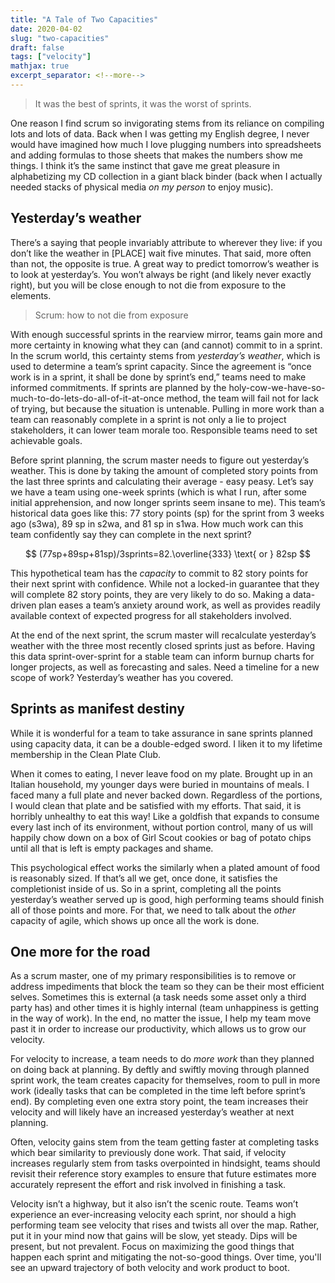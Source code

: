 ```yaml
---
title: "A Tale of Two Capacities"
date: 2020-04-02
slug: "two-capacities"
draft: false
tags: ["velocity"]
mathjax: true
excerpt_separator: <!--more-->
---
```


> It was the best of sprints, it was the worst of sprints.

One reason I find scrum so invigorating stems from its reliance on compiling lots and lots of data. Back when I was getting my English degree, I never would have imagined how much I love plugging numbers into spreadsheets and adding formulas to those sheets that makes the numbers show me things. I think it’s the same instinct that gave me great pleasure in alphabetizing my CD collection in a giant black binder (back when I actually needed stacks of physical media *on my person* to enjoy music).

<!--more-->

## Yesterday’s weather
There’s a saying that people invariably attribute to wherever they live: if you don’t like the weather in [PLACE] wait five minutes. That said, more often than not, the opposite is true. A great way to predict tomorrow’s weather is to look at yesterday’s. You won’t always be right (and likely never exactly right), but you will be close enough to not die from exposure to the elements.

> Scrum: how to not die from exposure

With enough successful sprints in the rearview mirror, teams gain more and more certainty in knowing what they can (and cannot) commit to in a sprint. In the scrum world, this certainty stems from *yesterday’s weather*, which is used to determine a team’s sprint capacity. Since the agreement is “once work is in a sprint, it shall be done by sprint’s end,” teams need to make informed commitments. If sprints are planned by the holy-cow-we-have-so-much-to-do-lets-do-all-of-it-at-once method, the team will fail not for lack of trying, but because the situation is untenable. Pulling in more work than a team can reasonably complete in a sprint is not only a lie to project stakeholders, it can lower team morale too. Responsible teams need to set achievable goals.

Before sprint planning, the scrum master needs to figure out yesterday’s weather. This is done by taking the amount of completed story points from the last three sprints and calculating their average - easy peasy. Let’s say we have a team using one-week sprints (which is what I run, after some initial apprehension, and now longer sprints seem insane to me). This team’s historical data goes like this: 77 story points (sp) for the sprint from 3 weeks ago (s3wa), 89 sp in s2wa, and 81 sp in s1wa. How much work can this team confidently say they can complete in the next sprint?

$$ (77sp+89sp+81sp)/3sprints=82.\overline{333} \text{ or } 82sp $$

This hypothetical team has the *capacity* to commit to 82 story points for their next sprint with confidence. While not a locked-in guarantee that they will complete 82 story points, they are very likely to do so. Making a data-driven plan eases a team’s anxiety around work, as well as provides readily available context of expected progress for all stakeholders involved.

At the end of the next sprint, the scrum master will recalculate yesterday’s weather with the three most recently closed sprints just as before. Having this data sprint-over-sprint for a stable team can inform burnup charts for longer projects, as well as forecasting and sales. Need a timeline for a new scope of work? Yesterday’s weather has you covered.

## Sprints as manifest destiny
While it is wonderful for a team to take assurance in sane sprints planned using capacity data, it can be a double-edged sword. I liken it to my lifetime membership in the Clean Plate Club.

When it comes to eating, I never leave food on my plate. Brought up in an Italian household, my younger days were buried in mountains of meals. I faced many a full plate and never backed down. Regardless of the portions, I would clean that plate and be satisfied with my efforts. That said, it is horribly unhealthy to eat this way! Like a goldfish that expands to consume every last inch of its environment, without portion control, many of us will happily chow down on a box of Girl Scout cookies or bag of potato chips until all that is left is empty packages and shame.

This psychological effect works the similarly when a plated amount of food is reasonably sized. If that’s all we get, once done, it satisfies the completionist inside of us. So in a sprint, completing all the points yesterday’s weather served up is good, high performing teams should finish all of those points and more. For that, we need to talk about the *other* capacity of agile, which shows up once all the work is done.

## One more for the road
As a scrum master, one of my primary responsibilities is to remove or address impediments that block the team so they can be their most efficient selves. Sometimes this is external (a task needs some asset only a third party has) and other times it is highly internal (team unhappiness is getting in the way of work). In the end, no matter the issue, I help my team move past it in order to increase our productivity, which allows us to grow our velocity.

For velocity to increase, a team needs to do *more work* than they planned on doing back at planning. By deftly and swiftly moving through planned sprint work, the team creates capacity for themselves, room to pull in more work (ideally tasks that can be completed in the time left before sprint’s end). By completing even one extra story point, the team increases their velocity and will likely have an increased yesterday’s weather at next planning.

Often, velocity gains stem from the team getting faster at completing tasks which bear similarity to previously done work. That said, if velocity increases regularly stem from tasks overpointed in hindsight, teams should revisit their reference story examples to ensure that future estimates more accurately represent the effort and risk involved in finishing a task.

Velocity isn’t a highway, but it also isn’t the scenic route. Teams won’t experience an ever-increasing velocity each sprint, nor should a high performing team see velocity that rises and twists all over the map. Rather, put it in your mind now that gains will be slow, yet steady. Dips will be present, but not prevalent. Focus on maximizing the good things that happen each sprint and mitigating the not-so-good things. Over time, you'll see an upward trajectory of both velocity and work product to boot.
